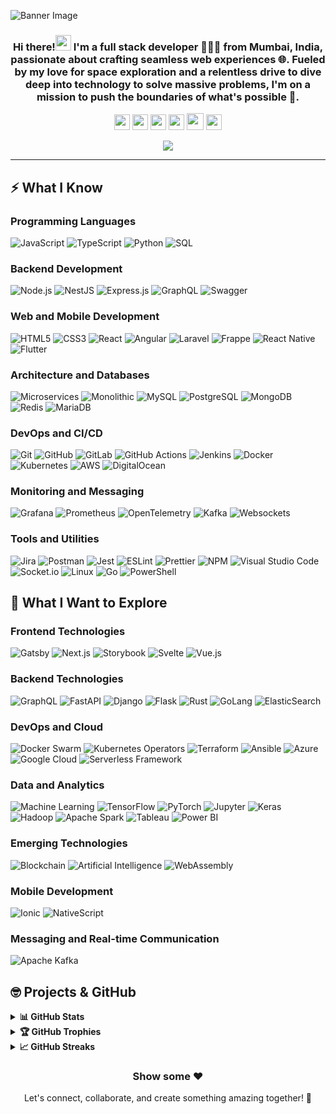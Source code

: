 ![Banner Image](https://github.com/Shivam327/shivam_thaker/blob/main/HEllo%20My%20NAme%20is%20Shivam.png)

<h3 align="center">Hi there!<img src="https://media.giphy.com/media/hvRJCLFzcasrR4ia7z/giphy.gif" width="25"> I'm a full stack developer 👨🏻‍💻 from Mumbai, India, passionate about crafting seamless web experiences 🌐. Fueled by my love for space exploration and a relentless drive to dive deep into technology to solve massive problems, I'm on a mission to push the boundaries of what's possible 🚀.</h3>

<p align="center">
  <a href="mailto:devshivamthaker@gmail.com" target="_blank"><img height="25" src="https://img.shields.io/badge/gmail-c14438?&style=for-the-badge&logo=gmail&logoColor=white"></a>
  <a href="https://linkedin.com/in/thakershivam" target="_blank"><img height="25" src="https://img.shields.io/badge/-LinkedIn-0e76a8?style=for-the-badge&logo=Linkedin&logoColor=white"></a>
  <a href="https://portfolio-shivam327.vercel.app/" target="_blank"><img height="25" src="https://img.shields.io/badge/Website-3b5998?style=for-the-badge&logo=google-chrome&logoColor=white"></a>
  <a href="https://twitter.com/Dev_ShivamT" target="_blank"><img height="25" src="https://img.shields.io/badge/-Twitter-00acee?style=for-the-badge&logo=Twitter&logoColor=white"></a>
  <a href="https://dev.to/shivam327" target="_blank"><img height="27" src="https://img.shields.io/badge/DEV.TO-%230A0A0A.svg?&style=for-the-badge&logo=dev.to&logoColor=white"></a>
  <a href="https://t.me/shivam_thaker" target="_blank"><img height="25" src="https://img.shields.io/badge/-Telegram-0088cc?style=for-the-badge&logo=Telegram&logoColor=white"></a>
</p>
<p align="center"><img src="https://komarev.com/ghpvc/?username=Shivam327&color=red"</p>

---

## ⚡ What I Know

### Programming Languages

![JavaScript](https://img.shields.io/badge/-JavaScript-F7DF1E?style=for-the-badge&logo=javascript&logoColor=white)
![TypeScript](https://img.shields.io/badge/-TypeScript-007ACC?style=for-the-badge&logo=typescript&logoColor=white)
![Python](https://img.shields.io/badge/-Python-3776AB?style=for-the-badge&logo=python&logoColor=white)
![SQL](https://img.shields.io/badge/-SQL-4479A1?style=for-the-badge&logo=mysql&logoColor=white)

### Backend Development

![Node.js](https://img.shields.io/badge/-Nodejs-339933?style=for-the-badge&logo=node.js&logoColor=white)
![NestJS](https://img.shields.io/badge/-NestJS-E0234E?style=for-the-badge&logo=nestjs&logoColor=white)
![Express.js](https://img.shields.io/badge/express.js-%23404d59.svg?style=for-the-badge&logo=express&logoColor=%2361DAFB)
![GraphQL](https://img.shields.io/badge/-GraphQL-E10098?style=for-the-badge&logo=graphql&logoColor=white)
![Swagger](https://img.shields.io/badge/Swagger-85EA2D?style=for-the-badge&logo=Swagger&logoColor=white)

### Web and Mobile Development

![HTML5](https://img.shields.io/badge/-HTML5-E34F26?style=for-the-badge&logo=html5&logoColor=white)
![CSS3](https://img.shields.io/badge/-CSS3-1572B6?style=for-the-badge&logo=css3&logoColor=white)
![React](https://img.shields.io/badge/-React-61DAFB?style=for-the-badge&logo=react&logoColor=white)
![Angular](https://img.shields.io/badge/-Angular-DD0031?style=for-the-badge&logo=angular&logoColor=white)
![Laravel](https://img.shields.io/badge/-Laravel-FF2D20?style=for-the-badge&logo=laravel&logoColor=white)
![Frappe](https://img.shields.io/badge/-Frappe-0099FF?style=for-the-badge&logo=frappe&logoColor=white)
![React Native](https://img.shields.io/badge/-ReactNative-61DAFB?style=for-the-badge&logo=react&logoColor=white)
![Flutter](https://img.shields.io/badge/Flutter-02569B?style=for-the-badge&logo=flutter&logoColor=white)

### Architecture and Databases

![Microservices](https://img.shields.io/badge/-Microservices-008000?style=for-the-badge&logo=microservices&logoColor=white)
![Monolithic](https://img.shields.io/badge/-Monolithic-FF4500?style=for-the-badge&logo=monolithic&logoColor=white)
![MySQL](https://img.shields.io/badge/-MySQL-4479A1?style=for-the-badge&logo=mysql&logoColor=white)
![PostgreSQL](https://img.shields.io/badge/-PostgreSQL-336791?style=for-the-badge&logo=postgresql&logoColor=white)
![MongoDB](https://img.shields.io/badge/-MongoDB-47A248?style=for-the-badge&logo=mongodb&logoColor=white)
![Redis](https://img.shields.io/badge/-Redis-DC382D?style=for-the-badge&logo=redis&logoColor=white)
![MariaDB](https://img.shields.io/badge/MariaDB-003545?style=for-the-badge&logo=mariadb&logoColor=white)

### DevOps and CI/CD

![Git](https://img.shields.io/badge/-Git-E44C30?style=for-the-badge&logo=git&logoColor=white)
![GitHub](https://img.shields.io/badge/-GitHub-181717?style=for-the-badge&logo=github)
![GitLab](https://img.shields.io/badge/-GitLab-FC6D26?style=for-the-badge&logo=gitlab&logoColor=white)
![GitHub Actions](https://img.shields.io/badge/-GithubActions-2088FF?style=for-the-badge&logo=github-actions&logoColor=white)
![Jenkins](https://img.shields.io/badge/Jenkins-D24939?style=for-the-badge&logo=jenkins&logoColor=white)
![Docker](https://img.shields.io/badge/-Docker-2496ED?style=for-the-badge&logo=docker&logoColor=white)
![Kubernetes](https://img.shields.io/badge/kubernetes-%23326ce5.svg?style=for-the-badge&logo=kubernetes&logoColor=white)
![AWS](https://img.shields.io/badge/-AWS-232F3E?style=for-the-badge&logo=amazon-aws&logoColor=white)
![DigitalOcean](https://img.shields.io/badge/Digital_Ocean-0080FF?style=for-the-badge&logo=DigitalOcean&logoColor=white)

### Monitoring and Messaging

![Grafana](https://img.shields.io/badge/Grafana-F2F4F9?style=for-the-badge&logo=grafana&logoColor=orange&labelColor=F2F4F)
![Prometheus](https://img.shields.io/badge/Prometheus-white?style=for-the-badge&logo=prometheus&labelColor=white)
![OpenTelemetry](https://img.shields.io/badge/-OpenTelemetry-7C4DFF?style=for-the-badge&logo=opentelemetry&logoColor=white)
![Kafka](https://img.shields.io/badge/Apache%20Kafka-000?style=for-the-badge&logo=apachekafka)
![Websockets](https://img.shields.io/badge/-WebSockets-000000?style=for-the-badge&logo=websockets&logoColor=white)

### Tools and Utilities

![Jira](https://img.shields.io/badge/jira-%230A0FFF.svg?style=for-the-badge&logo=jira&logoColor=white)
![Postman](https://img.shields.io/badge/-Postman-FF6C37?style=for-the-badge&logo=postman&logoColor=white)
![Jest](https://img.shields.io/badge/-Jest-C21325?style=for-the-badge&logo=jest&logoColor=white)
![ESLint](https://img.shields.io/badge/eslint-3A33D1?style=for-the-badge&logo=eslint&logoColor=white)
![Prettier](https://img.shields.io/badge/prettier-1A2C34?style=for-the-badge&logo=prettier&logoColor=F7BA3E)
![NPM](https://img.shields.io/badge/npm-CB3837?style=for-the-badge&logo=npm&logoColor=white)
![Visual Studio Code](https://img.shields.io/badge/-VSCode-007ACC?style=for-the-badge&logo=visual-studio-code&logoColor=white)
![Socket.io](https://img.shields.io/badge/Socket.io-black?style=for-the-badge&logo=socket.io&badgeColor=010101)
![Linux](https://img.shields.io/badge/-Linux-FCC624?style=for-the-badge&logo=linux&logoColor=white)
![Go](https://img.shields.io/badge/go-%2300ADD8.svg?style=for-the-badge&logo=go&logoColor=white)
![PowerShell](https://img.shields.io/badge/PowerShell-%235391FE.svg?style=for-the-badge&logo=powershell&logoColor=white)

## 🌱 What I Want to Explore

### Frontend Technologies

![Gatsby](https://img.shields.io/badge/-Gatsby-663399?style=for-the-badge&logo=gatsby)
![Next.js](https://img.shields.io/badge/-Next.js-000000?style=for-the-badge&logo=next.js)
![Storybook](https://img.shields.io/badge/-Storybook-FF4785?style=for-the-badge&logo=storybook&logoColor=white)
![Svelte](https://img.shields.io/badge/-Svelte-FF3E00?style=for-the-badge&logo=svelte&logoColor=white)
![Vue.js](https://img.shields.io/badge/-Vue.js-4FC08D?style=for-the-badge&logo=vue.js&logoColor=white)

### Backend Technologies

![GraphQL](https://img.shields.io/badge/-GraphQL-E10098?style=for-the-badge&logo=graphql&logoColor=white)
![FastAPI](https://img.shields.io/badge/-FastAPI-009688?style=for-the-badge&logo=fastapi&logoColor=white)
![Django](https://img.shields.io/badge/-Django-092E20?style=for-the-badge&logo=django&logoColor=white)
![Flask](https://img.shields.io/badge/-Flask-000000?style=for-the-badge&logo=flask&logoColor=white)
![Rust](https://img.shields.io/badge/-Rust-000000?style=for-the-badge&logo=rust&logoColor=white)
![GoLang](https://img.shields.io/badge/-GoLang-00ADD8?style=for-the-badge&logo=go&logoColor=white)
![ElasticSearch](https://img.shields.io/badge/-ElasticSearch-005571?style=for-the-badge&logo=elasticsearch&logoColor=white)

### DevOps and Cloud

![Docker Swarm](https://img.shields.io/badge/-Docker%20Swarm-2496ED?style=for-the-badge&logo=docker&logoColor=white)
![Kubernetes Operators](https://img.shields.io/badge/-Kubernetes%20Operators-326ce5?style=for-the-badge&logo=kubernetes&logoColor=white)
![Terraform](https://img.shields.io/badge/-Terraform-623CE4?style=for-the-badge&logo=terraform&logoColor=white)
![Ansible](https://img.shields.io/badge/-Ansible-EE0000?style=for-the-badge&logo=ansible&logoColor=white)
![Azure](https://img.shields.io/badge/-Azure-0078D4?style=for-the-badge&logo=microsoft-azure&logoColor=white)
![Google Cloud](https://img.shields.io/badge/-Google%20Cloud-4285F4?style=for-the-badge&logo=google-cloud&logoColor=white)
![Serverless Framework](https://img.shields.io/badge/-Serverless-000000?style=for-the-badge&logo=serverless&logoColor=white)

### Data and Analytics

![Machine Learning](https://img.shields.io/badge/-Machine%20Learning-102230?style=for-the-badge&logo=python&logoColor=white)
![TensorFlow](https://img.shields.io/badge/-TensorFlow-FF6F00?style=for-the-badge&logo=tensorflow&logoColor=white)
![PyTorch](https://img.shields.io/badge/-PyTorch-EE4C2C?style=for-the-badge&logo=pytorch&logoColor=white)
![Jupyter](https://img.shields.io/badge/-Jupyter-F37626?style=for-the-badge&logo=jupyter&logoColor=white)
![Keras](https://img.shields.io/badge/-Keras-D00000?style=for-the-badge&logo=keras&logoColor=white)
![Hadoop](https://img.shields.io/badge/-Hadoop-66CCFF?style=for-the-badge&logo=apache-hadoop&logoColor=black)
![Apache Spark](https://img.shields.io/badge/-Apache%20Spark-E25A1C?style=for-the-badge&logo=apachespark&logoColor=white)
![Tableau](https://img.shields.io/badge/-Tableau-E97627?style=for-the-badge&logo=tableau&logoColor=white)
![Power BI](https://img.shields.io/badge/-Power%20BI-F2C811?style=for-the-badge&logo=powerbi&logoColor=black)

### Emerging Technologies

![Blockchain](https://img.shields.io/badge/-Blockchain-121D33?style=for-the-badge&logo=blockchain&logoColor=white)
![Artificial Intelligence](https://img.shields.io/badge/-AI-1C1C1C?style=for-the-badge&logo=artificial-intelligence&logoColor=white)
![WebAssembly](https://img.shields.io/badge/-WebAssembly-654FF0?style=for-the-badge&logo=webassembly&logoColor=white)

### Mobile Development

![Ionic](https://img.shields.io/badge/-Ionic-3880FF?style=for-the-badge&logo=ionic&logoColor=white)
![NativeScript](https://img.shields.io/badge/-NativeScript-3655FF?style=for-the-badge&logo=nativescript&logoColor=white)

### Messaging and Real-time Communication

![Apache Kafka](https://img.shields.io/badge/-Apache%20Kafka-231F20?style=for-the-badge&logo=apachekafka&logoColor=white)

## 🤓 Projects & GitHub

<details>
  <summary><b>📊 GitHub Stats</b></summary>
  <br />
  <div align="center">
    <img height="180em" src="https://github-readme-stats.vercel.app/api?username=Shivam327&bg_color=0D1117&title_color=f9826c&text_color=fdfdfd&icon_color=f9826c&show_icons=true&hide_border=true&&count_private=true&include_all_commits=true" />
    <br /><br />
    <img height="180em" src="https://github-readme-stats.vercel.app/api/top-langs/?username=Shivam327&bg_color=0D1117&title_color=f9826c&text_color=fdfdfd&show_icons=true&hide_border=true&layout=compact" />
  </div>
</details>

<details>
  <summary><b>🏆 GitHub Trophies</b></summary>
  <br />
  <p align="center">
    <img src="https://github-profile-trophy.vercel.app/?username=Shivam327&row=1&column=6&margin-h=8&theme=darkhub&count_private=true&margin-w=15&no-frame=true" />
  </p>
</details>

<details>
  <summary><b>📈 GitHub Streaks</b></summary>
  <br />
  <p align="center">
    <img height="180em" src="https://github-readme-streak-stats.herokuapp.com/?user=Shivam327&theme=dark&hide_border=true&background=0D1117&stroke=0000&count_private=true&include_all_commits=true" />
  </p>
</details>

<div align="center">
  
### Show some ❤️

Let's connect, collaborate, and create something amazing together! 🚀

</div>
